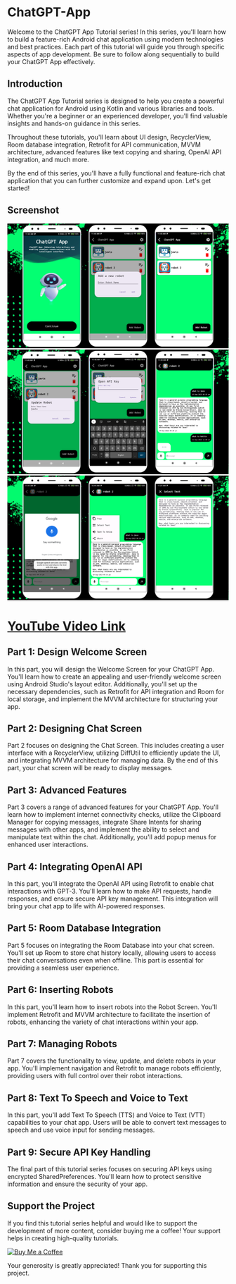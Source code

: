 # ChatGPT-App

Welcome to the ChatGPT App Tutorial series! In this series, you'll learn how to build a feature-rich Android chat application using modern technologies and best practices. Each part of this tutorial will guide you through specific aspects of app development. Be sure to follow along sequentially to build your ChatGPT App effectively.

## Introduction

The ChatGPT App Tutorial series is designed to help you create a powerful chat application for Android using Kotlin and various libraries and tools. Whether you're a beginner or an experienced developer, you'll find valuable insights and hands-on guidance in this series.

Throughout these tutorials, you'll learn about UI design, RecyclerView, Room database integration, Retrofit for API communication, MVVM architecture, advanced features like text copying and sharing, OpenAI API integration, and much more.

By the end of this series, you'll have a fully functional and feature-rich chat application that you can further customize and expand upon. Let's get started!

## Screenshot

![images](images/chatgpt_page_1.png)
![images](images/chatgpt_page_2.png)
![images](images/chatgpt_page_3.png)

# [YouTube Video Link](https://youtube.com/playlist?list=PLlSuJy9SfzvHmlrdxXBlrdTe3PedRr9kj&si=W-sIedgyR-rwGy0B)

## Part 1: Design Welcome Screen

In this part, you will design the Welcome Screen for your ChatGPT App. You'll learn how to create an appealing and user-friendly welcome screen using Android Studio's layout editor. Additionally, you'll set up the necessary dependencies, such as Retrofit for API integration and Room for local storage, and implement the MVVM architecture for structuring your app.

## Part 2: Designing Chat Screen

Part 2 focuses on designing the Chat Screen. This includes creating a user interface with a RecyclerView, utilizing DiffUtil to efficiently update the UI, and integrating MVVM architecture for managing data. By the end of this part, your chat screen will be ready to display messages.

## Part 3: Advanced Features

Part 3 covers a range of advanced features for your ChatGPT App. You'll learn how to implement internet connectivity checks, utilize the Clipboard Manager for copying messages, integrate Share Intents for sharing messages with other apps, and implement the ability to select and manipulate text within the chat. Additionally, you'll add popup menus for enhanced user interactions.

## Part 4: Integrating OpenAI API

In this part, you'll integrate the OpenAI API using Retrofit to enable chat interactions with GPT-3. You'll learn how to make API requests, handle responses, and ensure secure API key management. This integration will bring your chat app to life with AI-powered responses.

## Part 5: Room Database Integration

Part 5 focuses on integrating the Room Database into your chat screen. You'll set up Room to store chat history locally, allowing users to access their chat conversations even when offline. This part is essential for providing a seamless user experience.

## Part 6: Inserting Robots

In this part, you'll learn how to insert robots into the Robot Screen. You'll implement Retrofit and MVVM architecture to facilitate the insertion of robots, enhancing the variety of chat interactions within your app.

## Part 7: Managing Robots

Part 7 covers the functionality to view, update, and delete robots in your app. You'll implement navigation and Retrofit to manage robots efficiently, providing users with full control over their robot interactions.

## Part 8: Text To Speech and Voice to Text

In this part, you'll add Text To Speech (TTS) and Voice to Text (VTT) capabilities to your chat app. Users will be able to convert text messages to speech and use voice input for sending messages.

## Part 9: Secure API Key Handling

The final part of this tutorial series focuses on securing API keys using encrypted SharedPreferences. You'll learn how to protect sensitive information and ensure the security of your app.


## Support the Project

If you find this tutorial series helpful and would like to support the development of more content, consider buying me a coffee! Your support helps in creating high-quality tutorials.

[![Buy Me a Coffee](https://img.shields.io/badge/Buy%20Me%20a%20Coffee-Donate-orange?style=for-the-badge&logo=buy-me-a-coffee)](https://www.buymeacoffee.com/codingmeet)

Your generosity is greatly appreciated! Thank you for supporting this project.

